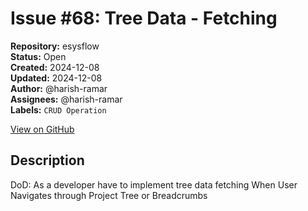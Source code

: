 # Issue #68: Tree Data - Fetching

**Repository:** esysflow  
**Status:** Open  
**Created:** 2024-12-08  
**Updated:** 2024-12-08  
**Author:** @harish-ramar  
**Assignees:** @harish-ramar  
**Labels:** `CRUD Operation`  

[View on GitHub](https://github.com/Simtestlab/esysflow/issues/68)

## Description

DoD: As a developer have to implement tree data fetching When User Navigates through Project Tree or Breadcrumbs